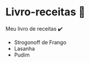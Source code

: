 # Livro-receitas :open_book:
Meu livro de receitas :heavy_check_mark:
* Strogonoff de Frango
* Lasanha
* Pudim
